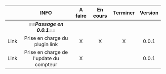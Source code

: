 

|      |                  INFO                   | A faire | En cours | Terminer | Version |
| :--: | :-------------------------------------: | :-----: | :------: | :------: | :-----: |
|      |       *==**Passage en 0.0.1**==*        |         |          |          |         |
| Link |     Prise en charge du plugin link      |    X    |    X     |    X     |  0.0.1  |
| Link | Prise en charge de l'update du compteur |    X    |          |          |  0.0.1  |
